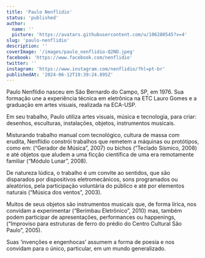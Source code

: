 ```yaml
---
title: 'Paulo Nenflidio'
status: 'published'
author:
  name: ''
  picture: 'https://avatars.githubusercontent.com/u/106280545?v=4'
slug: 'paulo-nenflidio'
description: ''
coverImage: '/images/paulo_nenflidio-Q2ND.jpeg'
facebook: 'https://www.facebook.com/nenflidio'
twitter: ''
instagram: 'https://www.instagram.com/nenflidio/?hl=pt-br'
publishedAt: '2024-06-12T19:39:24.895Z'
---
```


Paulo Nenflídio nasceu em São Bernardo do Campo, SP, em 1976. Sua formação une a experiência técnica em eletrônica na ETC Lauro Gomes e a graduação em artes visuais, realizada na ECA-USP.

Em seu trabalho, Paulo utiliza artes visuais, música e tecnologia, para criar: desenhos, esculturas, instalações, objetos, instrumentos musicais.

Misturando trabalho manual com tecnológico, cultura de massa com erudita, Nenflídio constrói trabalhos que remetem a máquinas ou protótipos, como em: (“Gerador de Música”, 2007) ou bichos (“Teclado Sísmico, 2008) e até objetos que aludem a uma ficção científica de uma era remotamente familiar (“Módulo Lunar”, 2008).

De natureza lúdica, o trabalho é um convite ao sentidos, que são disparados por dispositivos eletromecânicos, sons programados ou aleatórios, pela participação voluntária do público e até por elementos naturais (“Música dos ventos”, 2003).

Muitos de seus objetos são instrumentos musicais que, de forma lírica, nos convidam a experimentar (“Berimbau Eletrônico”, 2010) mas, também podem participar de apresentações, performances ou happenings, (“Improviso para estruturas de ferro do prédio do Centro Cultural São Paulo”, 2005).

Suas ‘invenções e engenhocas’ assumem a forma de poesia e nos convidam para o único, particular, em um mundo generalizado.